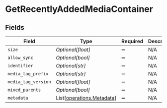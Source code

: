 # GetRecentlyAddedMediaContainer


## Fields

| Field                                                            | Type                                                             | Required                                                         | Description                                                      | Example                                                          |
| ---------------------------------------------------------------- | ---------------------------------------------------------------- | ---------------------------------------------------------------- | ---------------------------------------------------------------- | ---------------------------------------------------------------- |
| `size`                                                           | *Optional[float]*                                                | :heavy_minus_sign:                                               | N/A                                                              | 50                                                               |
| `allow_sync`                                                     | *Optional[bool]*                                                 | :heavy_minus_sign:                                               | N/A                                                              |                                                                  |
| `identifier`                                                     | *Optional[str]*                                                  | :heavy_minus_sign:                                               | N/A                                                              | com.plexapp.plugins.library                                      |
| `media_tag_prefix`                                               | *Optional[str]*                                                  | :heavy_minus_sign:                                               | N/A                                                              | /system/bundle/media/flags/                                      |
| `media_tag_version`                                              | *Optional[float]*                                                | :heavy_minus_sign:                                               | N/A                                                              | 1680021154                                                       |
| `mixed_parents`                                                  | *Optional[bool]*                                                 | :heavy_minus_sign:                                               | N/A                                                              |                                                                  |
| `metadata`                                                       | List[[operations.Metadata](../../models/operations/metadata.md)] | :heavy_minus_sign:                                               | N/A                                                              |                                                                  |